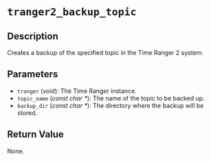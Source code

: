 # `tranger2_backup_topic`

## Description
Creates a backup of the specified topic in the Time Ranger 2 system.

## Parameters
- `tranger` (*void*): The Time Ranger instance.
- `topic_name` (*const char \**): The name of the topic to be backed up.
- `backup_dir` (*const char \**): The directory where the backup will be stored.

## Return Value
None.
